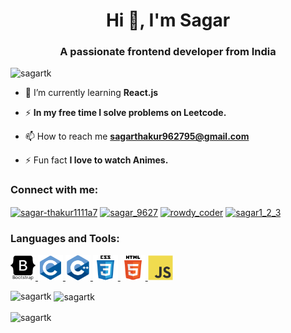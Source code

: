 <h1 align="center">Hi 👋, I'm Sagar</h1>
<h3 align="center">A passionate frontend developer from India</h3>

<p align="left"> <img src="https://komarev.com/ghpvc/?username=sagartk&label=Profile%20views&color=0e75b6&style=flat" alt="sagartk" /> </p>

- 🌱 I’m currently learning **React.js**

- ⚡ **In my free time I solve problems on Leetcode.**

- 📫 How to reach me **sagarthakur962795@gmail.com**

- ⚡ Fun fact **I love to watch Animes.**

<h3 align="left">Connect with me:</h3>
<p align="left">
<a href="https://linkedin.com/in/sagar-thakur1111a7" target="blank"><img align="center" src="https://img.icons8.com/?size=512&id=13930&format=png" alt="sagar-thakur1111a7" height="30" width="40" /></a>
<a href="https://www.codechef.com/users/sagar_9627" target="blank"><img align="center" src="https://cdn.jsdelivr.net/npm/simple-icons@3.1.0/icons/codechef.svg" alt="sagar_9627" height="30" width="40" /></a>
<a href="https://codeforces.com/profile/rowdy_coder" target="blank"><img align="center" src="https://raw.githubusercontent.com/rahuldkjain/github-profile-readme-generator/master/src/images/icons/Social/codeforces.svg" alt="rowdy_coder" height="30" width="40" /></a>
<a href="https://www.leetcode.com/sagar1_2_3" target="blank"><img align="center" src="file:///C:/Users/Lenovo/Downloads/leetcode.svg" alt="sagar1_2_3" height="30" width="40" /></a>
</p>

<h3 align="left">Languages and Tools:</h3>
<p align="left"> <a href="https://getbootstrap.com" target="_blank" rel="noreferrer"> <img src="https://raw.githubusercontent.com/devicons/devicon/master/icons/bootstrap/bootstrap-plain-wordmark.svg" alt="bootstrap" width="40" height="40"/> </a> <a href="https://www.cprogramming.com/" target="_blank" rel="noreferrer"> <img src="https://raw.githubusercontent.com/devicons/devicon/master/icons/c/c-original.svg" alt="c" width="40" height="40"/> </a> <a href="https://www.w3schools.com/cpp/" target="_blank" rel="noreferrer"> <img src="https://raw.githubusercontent.com/devicons/devicon/master/icons/cplusplus/cplusplus-original.svg" alt="cplusplus" width="40" height="40"/> </a> <a href="https://www.w3schools.com/css/" target="_blank" rel="noreferrer"> <img src="https://raw.githubusercontent.com/devicons/devicon/master/icons/css3/css3-original-wordmark.svg" alt="css3" width="40" height="40"/> </a> <a href="https://www.w3.org/html/" target="_blank" rel="noreferrer"> <img src="https://raw.githubusercontent.com/devicons/devicon/master/icons/html5/html5-original-wordmark.svg" alt="html5" width="40" height="40"/> </a> <a href="https://developer.mozilla.org/en-US/docs/Web/JavaScript" target="_blank" rel="noreferrer"> <img src="https://raw.githubusercontent.com/devicons/devicon/master/icons/javascript/javascript-original.svg" alt="javascript" width="40" height="40"/> </a> </p>

<p><img align="left" src="https://github-readme-stats.vercel.app/api/top-langs?username=sagartk&show_icons=true&locale=en&layout=compact" alt="sagartk" /></p>

<p>&nbsp;<img align="center" src="https://github-readme-stats.vercel.app/api?username=sagartk&show_icons=true&locale=en" alt="sagartk" /></p>

<p><img align="center" src="https://github-readme-streak-stats.herokuapp.com/?user=sagartk&" alt="sagartk" /></p>

